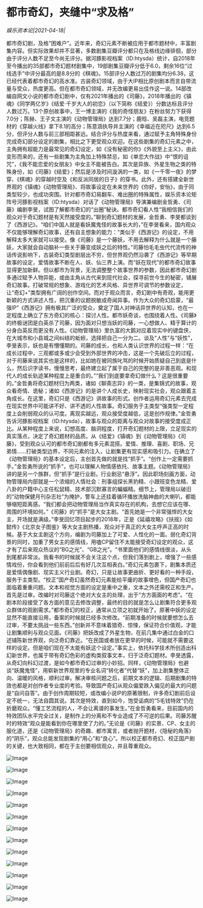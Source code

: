# 都市奇幻，夹缝中“求及格”

*娱乐资本论|2021-04-18|*

都市奇幻剧，及格“困难户”。近年来，奇幻元素不断被应用于都市题材中，丰富剧集内容。但实际效果却并不显著，多数剧集豆瓣评分都只在及格线边缘徘徊，部分由于评分人数不足至今尚无评分。据河豚影视档案（ID:htysda）统计，自2018年至今播出的35部都市奇幻题材剧集中，19部剧集豆瓣评分低于6.0，剩余16位“过线选手”中评分最高的是8.8分的《棋魂》。15部评分人数过万的剧集均分6.38，这已经代表着都市奇幻的高水准。古装奇幻领域，由于大IP相比原创剧本而言自带流量与受众，热度更高。但在都市奇幻领域，并无改编更易出佳作这一说。14部改编自网文小说的都市奇幻剧中，仅有2021年播出的《司藤》，2018年播出的《镇魂》《同学两亿岁》《结爱·千岁大人的初恋》（以下简称《结爱》）分数达标且评分人数过万。13个原创故事中，王一博主演的《我的奇怪朋友》在粉丝努力下获得7.0分；陈赫、王子文主演的《动物管理局》达到7.7分；鹿晗、吴磊主演，电竞题材的《穿越火线》拿下8.1的高分；陈意涵执导并主演的《幸福近在咫尺》达到6.5分，但评分人数与前三部相距甚远。结合评分与热度来看，通过赋予主角特殊身份完成奇幻部分设定的剧集，相比之下更受观众欢迎。在这些剧集的奇幻元素之中，主角拥有超能力是最常见的奇幻设定，如《没有秘密的你》《外貌至上主义》，由此变形而来的，还有一些剧集为主角加上特殊禁忌，如《单恋大作战》中“恨的诅咒”，《我不能恋爱的女朋友》中女主不能被告白。其次是异族、外星生物之类的特殊身份，如《司藤》《结爱》；然后是涉及时间漩涡的一类，如《一千零一夜》的梦穿、《棋魂》的穿越时空及《和反派同居的日子》的穿书。此外，还有搭建全新世界观的《镇魂》《动物管理局》、将故事设定在未来世界的《你好，安怡》，由于同类型较少，也成功突围。针对都市奇幻易翻车、难出圈的特殊属性，娱乐资本论矩阵号河豚影视档案（ID:htysda）对话了《动物管理局》导演兼编剧金哲勇、《司藤》编剧李旻，试图了解都市奇幻的“出圈”秘诀。都市奇幻看人性“我相信我们的观众对于奇幻题材是有天然接受度的。”聊到奇幻题材的发展，金哲勇、李旻都谈到了《西游记》。“咱们中国人就是看妖魔鬼怪的故事长大的，”在李旻看来，国内观众不仅能够理解奇幻故事，还有自主想象的能力：“类似于《西游记》的设定，不用解释太多大家就可以接受。像《司藤》是一个藤妖，不用去解释为什么就是一个藤妖，大家就会自动脑补一些关于藤变成妖之后的特性。”司藤怕毛毛虫代代流传的神话传说影响下，古装奇幻类型剧层出不穷，但世界观仍然沿袭了《西游记》等早期故事的设定，爱情故事不断在人、妖、仙三界上演。而“妖在现代”的都市奇幻故事显得更加新鲜。但以都市为背景，无法调整整个故事世界的参数，因此都市奇幻剧多通过赋予人物异能，或由主角从古代来到现代社会，探寻前世今生的秘密，铺展奇幻故事。打破常规的想象、游戏化的艺术风格、异世界可调节的参数设定，让“奇幻+”类型拥有广阔的创作空间。而对于观众而言，奇幻剧中有奇观，能用更新颖的方式讲述人性，把沉重的议题脱敏成奇闻异事。作为大众的奇幻启蒙，“最强IP”《西游记》拥有极其广泛的受众，奠定了国人对神话异世界的认知，也在一定程度上确立了东方奇幻的核心：探讨人性。都市妖奇谈，也围绕着人性。《司藤》的终极谜团是白英杀了司藤，因为面对只想当妖的司藤，一心想做人、精于算计的分身白英反而更没有人性。《动物管理局》里仇富的大鹅对应着现实中的键盘侠，在大城市和小县城之间纠结的蚯蚓，选择把自己一分为二。谈及“人性”与“妖性”，李旻表示，妖也是有懵懂期的。司藤的成长，也和人类认识世界的过程一样：“在成长过程中，三观都或多或少会受到外部世界的冲击，这是一个先破后立的过程，对于司藤来说其实也是这样的，比如她在被同族叱骂的时候开始质疑自己到底是什么，然后识字读书，慢慢思考，最终建立起了属于自己的完整的是非善恶观。和现代人的成长轨迹某种程度上是重合的。”“我们到底要拿奇幻做什么？这是很重要的。”金哲勇将奇幻题材归为两类，诸如《聊斋志异》的一类，是集锦式的故事，观众看奇情、诡秘；诸如《西游记》的是讲个人成长史，映射现实社会，观众跟着主角成长。在这里，奇幻只是《西游记》讲故事的形式。创作者运用奇幻元素去完成在现实世界中可能讲不好、讲不透的人性故事。奇幻服务于主类型“强类型一定程度上会削弱观众的认可度。离现实越远，观众接受度越低，这是创作规律。”金哲勇告诉河豚影视档案（ID:htysda），故事与观众的距离与观众对故事的接受度成正比。从某种程度上来说，幻想高度、脑洞程度，打开奇幻题材的上限，立足现实的真实落点，决定了奇幻题材的品质。从《结爱》《镇魂》到《动物管理局》《司藤》，受到观众认可的都市奇幻剧都有多元素混搭。爱情、推理、喜剧、职场、兄弟情……打破类型边界，不同元素的注入，让剧集更有现实感和吸引力。在确立了《动物管理局》的基本设定后，主创首先做的就是找“抓手”。“创作上一定需要抓手。”金哲勇所说的“抓手”，也可以理解人物情感依托、故事主题。《动物管理局》讲的是另一个族群，但“抓手”是行业剧，行业剧忌“悬浮”。因此职场刻画方面，动物管理局内部就是一个浓缩的人情社会：刑事组探长黑豹精、小跟班变色龙精、爱八卦的户籍中心主任松鼠精、技术部沉默寡言的蝙蝠精。细节上，管理局以破旧的“动物保健月刊杂志社”为掩护，警车上还挂着循环播放洗脑神曲的大喇叭，都能够缩短距离感。“我们都会把动物管理局当作真实存在的机构，去想它应该在哪、周围的环境如何。”《司藤》的“抓手”是大女主剧。“首先她是一个非常强悍的大女主，开场就是满级。”李旻回忆项目起步的2018年，正是《延禧攻略》《扶摇》《如懿传》《北京女子图鉴》等大女主剧热播，观众对于真正的大女主呼声正高的时候。基于大女主剧这个方向，编剧为司藤加上了可爱、人性化的一面。弱化奇幻背景的同时，加重了男女主的感情线，用嗑CP留住不太能接受奇幻设定的观众，这才有了后来观众热议的“BG之光”、“GB之光”。“书里面他们的感情线很淡，从头到尾都非常淡。我看书的时候就不会关注这个点，但我们落到剧上，增强了一些感情戏份，你会看到他们前前后后有好几次互相表白。”奇幻元素包裹下，剧集本质还是爱情偶像剧、现实主义行业剧。奇幻，只是让故事更曲折、更好看的一种手段，服务于主类型。“校正”国产奇幻虽然奇幻元素能给平庸的故事增色，但国产奇幻也面临着重重问题。文本和视觉方面的设定是重中之重，文本之外还需校正和生产。首先是过审。改编时对司藤这个绝对大女主的处理，出于“方方面面的考虑”。“在剧本阶段接受了各方面的意见去修改调整，最终的目的就是怎么让剧集符合更多观众群体的观剧需求。”都市奇幻的校正，通常从立项之初就开始了。原著中妖的设定显然不能直接沿用，备案的时候就已经多次修改。“前期准备的时候就要想怎么去过审，不要太挑战一些东西。”创新并不意味着猎奇、惊悚，保证符合价值观，才能让剧集顺利与观众见面。《司藤》把妖改成了外星生物，在前几集中通过白金的口述铺陈新世界观，向泛奇幻靠近。“在民国或者放在更早的时候，可能就不需要这样的设定。但是咱们现在不太能有妖这个设定。”事实上，依托科学技术所创造出科幻新世界，也属于带有奇幻色彩的虚构类叙事文本，归于泛奇幻题材。李旻透露，从奇幻向科幻过渡，是如今都市奇幻过审的小妙招。同样，《动物管理局》也避谈“妖魔鬼怪”，用崭新世界观里的专业名词“转化者”代替“妖”，加上剧集整体正向、温暖的风格，顺利过审。解决审核问题之后，前期文本的逻辑、后期剧集的特效也都是对创作者专业度的考验。导致国产奇幻从观众偏爱跌入偏见的最大的问题是“自问自答”。由于创作周期较短，或改编小说IP的原著限制，许多奇幻剧前后设定不统一，无法自圆其说。其次是特效，直到如今，饱受诟病的“5毛钱特效”仍在折磨观众。“懂工艺流程的人，不会让离谱的事发生。”在金哲勇看来，目前国内的特效团队水平完全过关，是制作上的分离和不专业造成了不可逆的后果。司藤苏醒时的特效“观众是能看到你在哪里使了力的。”无论是《司藤》的实景、CP、女主的服化道，还是《动物管理局》的奇趣、都市寓言，或者抛开题材，《隐秘的角落》的“阴乐”，观众总能发现剧集的“用心”和“良心”。所以校正都市奇幻、校正国产剧的关键，也大致相同，都在于主创要相信观众，并且尊重观众。

![Image](https://mmbiz.qpic.cn/mmbiz_jpg/Thf7MtZSy5JhbeibDsX9oLSRKVCSPso4ngkwSLibsXrIFUW0csraVDuuicfKs68IShHoudLp3sl19MkrWKnUmmZaQ/640?wx_fmt=jpeg&tp=webp&wxfrom=5&wx_lazy=1&wx_co=1)

![Image](https://mmbiz.qpic.cn/mmbiz_jpg/Thf7MtZSy5JhbeibDsX9oLSRKVCSPso4nmickOwUWVdvw5JVYzcHjTgOY0YJKFtcyQxtU4BYhBp7qP3d9xVOHg5Q/640?wx_fmt=jpeg&tp=webp&wxfrom=5&wx_lazy=1&wx_co=1)

![Image](https://mmbiz.qpic.cn/mmbiz_jpg/Thf7MtZSy5JhbeibDsX9oLSRKVCSPso4nGwBaAhTfrDo8T7QAodjgHicODicFVjWH6mJEZjDCbiabIhVEKe7b72yzg/640?wx_fmt=jpeg&tp=webp&wxfrom=5&wx_lazy=1&wx_co=1)

![Image](https://mmbiz.qpic.cn/mmbiz_png/jNZszpkibXx9yFHyPrIK0lXIIGT5Cn9ZiagBvDoRK6tls8ZulbyCribBgs6wPW5jQcTBfsicaR6ianaPlhy4icHiboMzA/640?wx_fmt=png&tp=webp&wxfrom=5&wx_lazy=1&wx_co=1)

![Image](https://mmbiz.qpic.cn/mmbiz_gif/Thf7MtZSy5JhbeibDsX9oLSRKVCSPso4nt1OBDp4Vvulm84631XR5p5cCtYpabghv4kcjnjb2yFxOMQCTKt9dIA/640?wx_fmt=gif&tp=webp&wxfrom=5&wx_lazy=1)

![Image](https://mmbiz.qpic.cn/mmbiz_jpg/Thf7MtZSy5JhbeibDsX9oLSRKVCSPso4nRvMibUbvhDMrrLKqCyMoPzerF2DvC9pKnWxNcibmhK7XxTWtzpobdqCA/640?wx_fmt=jpeg&tp=webp&wxfrom=5&wx_lazy=1&wx_co=1)

![Image](https://mmbiz.qpic.cn/mmbiz_png/jNZszpkibXx9yFHyPrIK0lXIIGT5Cn9Ziau6j63PLUe6XMsT6zwmAW4g0DYibceoaU1z1iadwBGcYnGpIkCuclEZqA/640?wx_fmt=png&tp=webp&wxfrom=5&wx_lazy=1&wx_co=1)

![Image](https://mmbiz.qpic.cn/mmbiz_jpg/Thf7MtZSy5JhbeibDsX9oLSRKVCSPso4nhQibIpO4jYLa2Zria8gVy9l4qjdq2UGskT6FbAQ7kSf1EE4dWx05EtaQ/640?wx_fmt=jpeg&tp=webp&wxfrom=5&wx_lazy=1&wx_co=1)

![Image](https://mmbiz.qpic.cn/mmbiz_jpg/Thf7MtZSy5JhbeibDsX9oLSRKVCSPso4nsKB7ialI07QRaBPtStZd2LyGFibOF6S89t0GHcVEK5uH7ia8oPH5WR8Sg/640?wx_fmt=jpeg&tp=webp&wxfrom=5&wx_lazy=1&wx_co=1)

![Image](https://mmbiz.qpic.cn/mmbiz_png/jNZszpkibXx9yFHyPrIK0lXIIGT5Cn9ZiaqibvJFUPxj3TAYWfx6fUbibun9Cib1fFollvyV2SYeYa8TiclV3WC5rzog/640?wx_fmt=png&tp=webp&wxfrom=5&wx_lazy=1&wx_co=1)

![Image](https://mmbiz.qpic.cn/mmbiz_jpg/Thf7MtZSy5JhbeibDsX9oLSRKVCSPso4nibqYqicWiadGpsGicF3Q51gPVjA48wJiazNu5ehtHvCOGVicPARaiaRvqCKsA/640?wx_fmt=jpeg&tp=webp&wxfrom=5&wx_lazy=1&wx_co=1)

![Image](https://mmbiz.qpic.cn/mmbiz_jpg/Thf7MtZSy5JhbeibDsX9oLSRKVCSPso4nvqQQMBN83ZpiaMYmaQIUKKpITl32Snfyicjg63uGiaW2zC7M01W0mo8rQ/640?wx_fmt=jpeg&tp=webp&wxfrom=5&wx_lazy=1&wx_co=1)

![Image](https://mmbiz.qpic.cn/mmbiz_gif/Thf7MtZSy5JhbeibDsX9oLSRKVCSPso4na5R8gVicWsrpyFqlEUxAWHDRYIH2QkkoXiaXPz2lzX0jtSU88EeY9yiaQ/640?wx_fmt=gif&tp=webp&wxfrom=5&wx_lazy=1)

